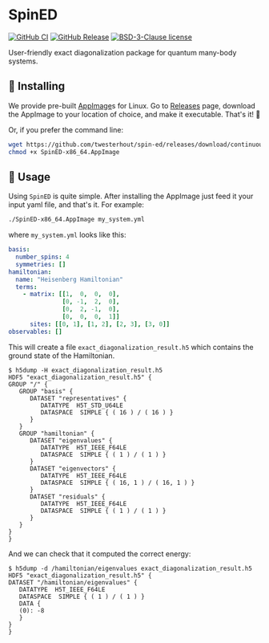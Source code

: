 # SpinED

[![GitHub CI](https://github.com/twesterhout/spin-ed/workflows/CI/badge.svg)](https://github.com/twesterhout/spin-ed/actions)
[![GitHub Release](https://img.shields.io/github/v/release/twesterhout/spin-ed?include_prereleases)](https://github.com/twesterhout/spin-ed/releases)
[![BSD-3-Clause license](https://img.shields.io/badge/license-BSD--3--Clause-blue.svg)](LICENSE)

User-friendly exact diagonalization package for quantum many-body systems.


## 🔧 Installing

We provide pre-built [AppImage](https://appimage.org/)s for Linux. Go to
[Releases](https://github.com/twesterhout/spin-ed/releases) page, download the
AppImage to your location of choice, and make it executable. That's it! 🥳

Or, if you prefer the command line:
```sh
wget https://github.com/twesterhout/spin-ed/releases/download/continuous/SpinED-x86_64.AppImage
chmod +x SpinED-x86_64.AppImage
```


## 📝 Usage

Using `SpinED` is quite simple. After installing the AppImage just feed it your
input yaml file, and that's it. For example:

```sh
./SpinED-x86_64.AppImage my_system.yml
```

where `my_system.yml` looks like this:

```yaml
basis:
  number_spins: 4
  symmetries: []
hamiltonian:
  name: "Heisenberg Hamiltonian"
  terms:
    - matrix: [[1,  0,  0,  0],
               [0, -1,  2,  0],
               [0,  2, -1,  0],
               [0,  0,  0,  1]]
      sites: [[0, 1], [1, 2], [2, 3], [3, 0]]
observables: []
```

This will create a file `exact_diagonalization_result.h5` which contains the
ground state of the Hamiltonian.

```console
$ h5dump -H exact_diagonalization_result.h5
HDF5 "exact_diagonalization_result.h5" {
GROUP "/" {
   GROUP "basis" {
      DATASET "representatives" {
         DATATYPE  H5T_STD_U64LE
         DATASPACE  SIMPLE { ( 16 ) / ( 16 ) }
      }
   }
   GROUP "hamiltonian" {
      DATASET "eigenvalues" {
         DATATYPE  H5T_IEEE_F64LE
         DATASPACE  SIMPLE { ( 1 ) / ( 1 ) }
      }
      DATASET "eigenvectors" {
         DATATYPE  H5T_IEEE_F64LE
         DATASPACE  SIMPLE { ( 16, 1 ) / ( 16, 1 ) }
      }
      DATASET "residuals" {
         DATATYPE  H5T_IEEE_F64LE
         DATASPACE  SIMPLE { ( 1 ) / ( 1 ) }
      }
   }
}
}
```

And we can check that it computed the correct energy:
```console
$ h5dump -d /hamiltonian/eigenvalues exact_diagonalization_result.h5
HDF5 "exact_diagonalization_result.h5" {
DATASET "/hamiltonian/eigenvalues" {
   DATATYPE  H5T_IEEE_F64LE
   DATASPACE  SIMPLE { ( 1 ) / ( 1 ) }
   DATA {
   (0): -8
   }
}
}
```
